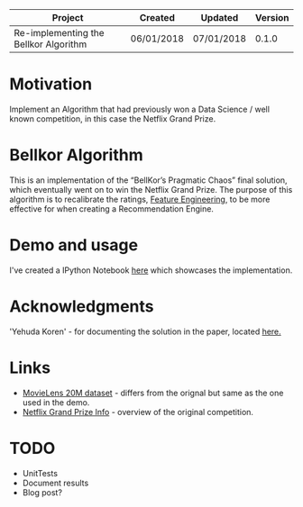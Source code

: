 
| Project                               | Created    | Updated    | Version |
|---------------------------------------|------------|------------|---------|
| Re-implementing the Bellkor Algorithm | 06/01/2018 | 07/01/2018 | 0.1.0   |

# Motivation

Implement an Algorithm that had previously won a Data Science / well known competition, in this case the Netflix Grand Prize.

# Bellkor Algorithm

This is an implementation of the “BellKor’s Pragmatic Chaos” final solution, which eventually went on to win the Netflix Grand Prize. The purpose of this algorithm is to recalibrate the ratings, [Feature Engineering](https://en.wikipedia.org/wiki/Feature_engineering), to be more effective for when creating a Recommendation Engine.

# Demo and usage

I've created a IPython Notebook [here](resources/Demo.ipynb) which showcases the implementation.

# Acknowledgments

'Yehuda Koren' - for documenting the solution in the paper, located [here.](https://netflixprize.com/assets/GrandPrize2009_BPC_BellKor.pdf)

# Links

*   [MovieLens 20M dataset](https://grouplens.org/datasets/movielens/) - differs from the orignal but same as the one used in the demo.
*   [Netflix Grand Prize Info](https://en.wikipedia.org/wiki/Netflix_Prize) - overview of the original competition.

# TODO

*   UnitTests
*   Document results
*   Blog post?

